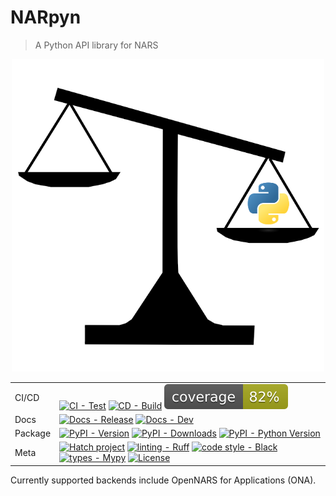 # NARpyn

> A Python API library for NARS

<div align="center">

<img src="https://raw.githubusercontent.com/ntoxeg/narpyn/main/logo.png" alt="NARpyn logo" width="500" role="img">

|         |                                                                                                                                                                                                                                                                                                                                                                                                                                                                                                                                                                                                                     |
|---------|---------------------------------------------------------------------------------------------------------------------------------------------------------------------------------------------------------------------------------------------------------------------------------------------------------------------------------------------------------------------------------------------------------------------------------------------------------------------------------------------------------------------------------------------------------------------------------------------------------------------|
| CI/CD   | [![CI - Test](https://github.com/ntoxeg/narpyn/actions/workflows/test.yml/badge.svg)](https://github.com/ntoxeg/narpyn/actions/workflows/test.yml) [![CD - Build](https://github.com/ntoxeg/narpyn/actions/workflows/build.yml/badge.svg)](https://github.com/ntoxeg/narpyn/actions/workflows/build.yml) [![CI - Coverage](https://raw.githubusercontent.com/ntoxeg/narpyn/gh-pages/coverage.svg?raw=true)](https://github.com/ntoxeg/narpyn/actions/workflows/test.yml)                                                                                                                                            |
| Docs    | [![Docs - Release](https://github.com/ntoxeg/narpyn/actions/workflows/docs-release.yml/badge.svg)](https://github.com/ntoxeg/narpyn/actions/workflows/docs-release.yml) [![Docs - Dev](https://github.com/ntoxeg/narpyn/actions/workflows/docs-dev.yml/badge.svg)](https://github.com/ntoxeg/narpyn/actions/workflows/docs-dev.yml)                                                                                                                                                                                                                                                                                 |
| Package | [![PyPI - Version](https://img.shields.io/pypi/v/narpyn?logo=pypi&label=PyPI&logoColor=gold)](https://pypi.org/project/narpyn/) [![PyPI - Downloads](https://img.shields.io/pypi/dm/narpyn?color=blue&label=Downloads&logo=pypi&logoColor=gold)](https://pypi.org/project/narpyn/) [![PyPI - Python Version](https://img.shields.io/pypi/pyversions/narpyn.svg?logo=python&label=Python&logoColor=gold)](https://pypi.org/project/narpyn/)                                                                                                                                                                          |
| Meta    | [![Hatch project](https://img.shields.io/badge/%F0%9F%A5%9A-Hatch-4051b5.svg)](https://github.com/pypa/hatch) [![linting - Ruff](https://img.shields.io/endpoint?url=https://raw.githubusercontent.com/charliermarsh/ruff/main/assets/badge/v2.json)](https://github.com/astral-sh/ruff) [![code style - Black](https://img.shields.io/badge/code%20style-black-000000.svg)](https://github.com/psf/black) [![types - Mypy](https://img.shields.io/badge/types-Mypy-blue.svg)](https://github.com/python/mypy) [![License](https://img.shields.io/badge/License-Apache%202.0-blue.svg)](https://spdx.org/licenses/) |

</div>

Currently supported backends include OpenNARS for Applications (ONA).
